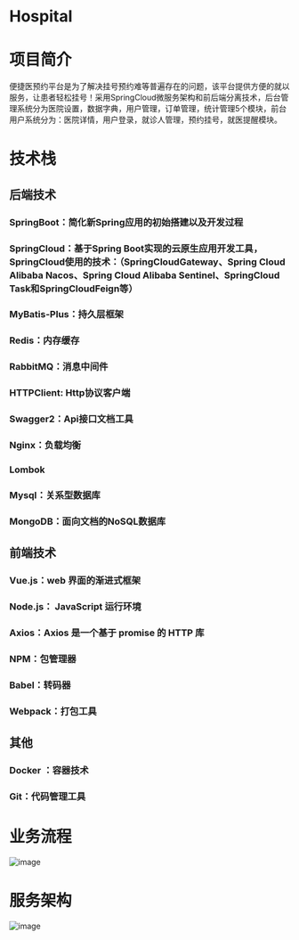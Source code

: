 # Hospital
# 项目简介
便捷医预约平台是为了解决挂号预约难等普遍存在的问题，该平台提供方便的就以服务，让患者轻松挂号！采用SpringCloud微服务架构和前后端分离技术，后台管理系统分为医院设置，数据字典，用户管理，订单管理，统计管理5个模块，前台用户系统分为：医院详情，用户登录，就诊人管理，预约挂号，就医提醒模块。
# 技术栈
## 后端技术
### SpringBoot：简化新Spring应用的初始搭建以及开发过程
### SpringCloud：基于Spring Boot实现的云原生应用开发工具，SpringCloud使用的技术：（SpringCloudGateway、Spring Cloud Alibaba Nacos、Spring Cloud Alibaba Sentinel、SpringCloud Task和SpringCloudFeign等）
### MyBatis-Plus：持久层框架
### Redis：内存缓存
### RabbitMQ：消息中间件
### HTTPClient: Http协议客户端
### Swagger2：Api接口文档工具
### Nginx：负载均衡
### Lombok
### Mysql：关系型数据库
### MongoDB：面向文档的NoSQL数据库
## 前端技术
### Vue.js：web 界面的渐进式框架
### Node.js： JavaScript 运行环境
### Axios：Axios 是一个基于 promise 的 HTTP 库
### NPM：包管理器
### Babel：转码器
### Webpack：打包工具
## 其他
### Docker	：容器技术
### Git：代码管理工具 
# 业务流程
![image](https://user-images.githubusercontent.com/62464956/110754494-dc668e00-8282-11eb-8796-bafe40e99330.png)
# 服务架构
![image](https://user-images.githubusercontent.com/62464956/110754536-e9837d00-8282-11eb-9b99-8ddbd87d1a14.png)
